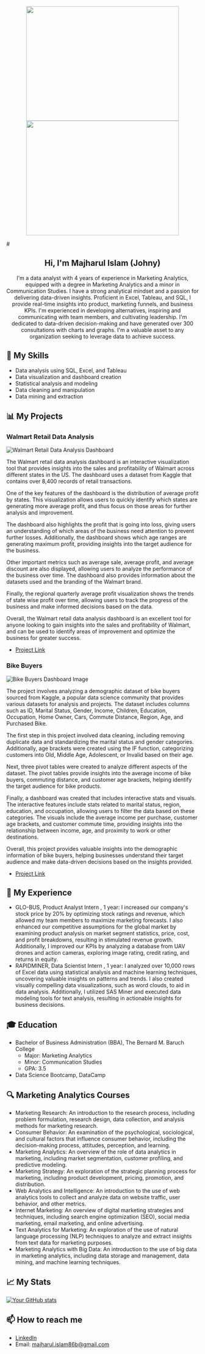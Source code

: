 <p align="center">
  <img src="https://tenor.com/view/data-analysis-graph-chart-gif-23151718.gif" width="400" height="300" hspace="20"/>
  <img src="https://media.giphy.com/media/MMHIbfv0QME8utoEkE/giphy.gif" width="400" height="300" hspace="20"/> 
</p> 
# <h2 align="center"><b>Hi, I'm Majharul Islam (Johny) </b></h2>

<p align="center">I'm a data analyst with 4 years of experience in Marketing Analytics, equipped with a degree in Marketing Analytics and a minor in Communication Studies. I have a strong analytical mindset and a passion for delivering data-driven insights. Proficient in Excel, Tableau, and SQL, I provide real-time insights into product, marketing funnels, and business KPIs. I'm experienced in developing alternatives, inspiring and communicating with team members, and cultivating leadership. I'm dedicated to data-driven decision-making and have generated over 300 consultations with charts and graphs. I'm a valuable asset to any organization seeking to leverage data to achieve success.</p>

## 🔭 My Skills

- Data analysis using SQL, Excel, and Tableau
- Data visualization and dashboard creation
- Statistical analysis and modeling
- Data cleaning and manipulation
- Data mining and extraction

## 📊 My Projects

### Walmart Retail Data Analysis

![Walmart Retail Data Analysis Dashboard](https://github.com/rockjohny360/Portfolio_Majharul/blob/main/Walmart%20Retail%20Data%20Analysis%20Dashboard%20picture.PNG?raw=true)

The Walmart retail data analysis dashboard is an interactive visualization tool that provides insights into the sales and profitability of Walmart across different states in the US. The dashboard uses a dataset from Kaggle that contains over 8,400 records of retail transactions.

One of the key features of the dashboard is the distribution of average profit by states. This visualization allows users to quickly identify which states are generating more average profit, and thus focus on those areas for further analysis and improvement.

The dashboard also highlights the profit that is going into loss, giving users an understanding of which areas of the business need attention to prevent further losses. Additionally, the dashboard shows which age ranges are generating maximum profit, providing insights into the target audience for the business.

Other important metrics such as average sale, average profit, and average discount are also displayed, allowing users to analyze the performance of the business over time. The dashboard also provides information about the datasets used and the branding of the Walmart brand.

Finally, the regional quarterly average profit visualization shows the trends of state wise profit over time, allowing users to track the progress of the business and make informed decisions based on the data.

Overall, the Walmart retail data analysis dashboard is an excellent tool for anyone looking to gain insights into the sales and profitability of Walmart, and can be used to identify areas of improvement and optimize the business for greater success.

- [Project Link](https://github.com/rockjohny360/Walmart-Retail-Data-Analysis-Dashboard-)

### Bike Buyers 

![Bike Buyers Dashboard Image](https://github.com/rockjohny360/Portfolio_Majharul/blob/main/Bike%20Buyers%20Dashboard%20Image.PNG?raw=true)

The project involves analyzing a demographic dataset of bike buyers sourced from Kaggle, a popular data science community that provides various datasets for analysis and projects. The dataset includes columns such as ID, Marital Status, Gender, Income, Children, Education, Occupation, Home Owner, Cars, Commute Distance, Region, Age, and Purchased Bike.

The first step in this project involved data cleaning, including removing duplicate data and standardizing the marital status and gender categories. Additionally, age brackets were created using the IF function, categorizing customers into Old, Middle Age, Adolescent, or Invalid based on their age.

Next, three pivot tables were created to analyze different aspects of the dataset. The pivot tables provide insights into the average income of bike buyers, commuting distance, and customer age brackets, helping identify the target audience for bike products.

Finally, a dashboard was created that includes interactive stats and visuals. The interactive features include stats related to marital status, region, education, and occupation, allowing users to filter the data based on these categories. The visuals include the average income per purchase, customer age brackets, and customer commute time, providing insights into the relationship between income, age, and proximity to work or other destinations.

Overall, this project provides valuable insights into the demographic information of bike buyers, helping businesses understand their target audience and make data-driven decisions based on the insights provided.

- [Project Link](https://github.com/rockjohny360/Bike-Buyer-)

## 🌱 My Experience

- GLO-BUS, Product Analyst Intern , 1 year: I increased our company's stock price by 20% by optimizing stock ratings and revenue, which allowed my team members to maximize marketing forecasts. I also enhanced our competitive assumptions for the global market by examining product analysis on market segment statistics, price, cost, and profit breakdowns, resulting in stimulated revenue growth. Additionally, I improved our KPIs by analyzing a database from UAV drones and action cameras, exploring image rating, credit rating, and returns in equity.
- RAPIDMINER, Data Scientist Intern , 1 year: I analyzed over 10,000 rows of Excel data using statistical analysis and machine learning techniques, uncovering valuable insights on patterns and trends. I also created visually compelling data visualizations, such as word clouds, to aid in data analysis. Additionally, I utilized SAS Miner and executed data modeling tools for text analysis, resulting in actionable insights for business decisions.

## 🎓 Education 

- Bachelor of Business Administration (BBA), The Bernard M. Baruch College
  - Major: Marketing Analytics
  - Minor: Communication Studies
  - GPA: 3.5
- Data Science Bootcamp, DataCamp 

## 🔍 Marketing Analytics Courses

- Marketing Research: An introduction to the research process, including problem formulation, research design, data collection, and analysis methods for marketing research.
- Consumer Behavior: An examination of the psychological, sociological, and cultural factors that influence consumer behavior, including the decision-making process, attitudes, perception, and learning.
- Marketing Analytics: An overview of the role of data analytics in marketing, including market segmentation, customer profiling, and predictive modeling.
- Marketing Strategy: An exploration of the strategic planning process for marketing, including product development, pricing, promotion, and distribution.
- Web Analytics and Intelligence: An introduction to the use of web analytics tools to collect and analyze data on website traffic, user behavior, and other metrics.
- Internet Marketing: An overview of digital marketing strategies and techniques, including search engine optimization (SEO), social media marketing, email marketing, and online advertising.
- Text Analytics for Marketing: An exploration of the use of natural language processing (NLP) techniques to analyze and extract insights from text data for marketing purposes.
- Marketing Analytics with Big Data: An introduction to the use of big data in marketing analytics, including data storage and management, data mining, and machine learning techniques. 

## 📈 My Stats

[![Your GitHub stats](https://github-readme-stats.vercel.app/api?username=Majharul&show_icons=true&theme=radical)](https://github.com/Majharul)

## 📫 How to reach me

- [LinkedIn](https://www.linkedin.com/in/yourprofile)
- Email: majharul.islam86b@gmail.com
